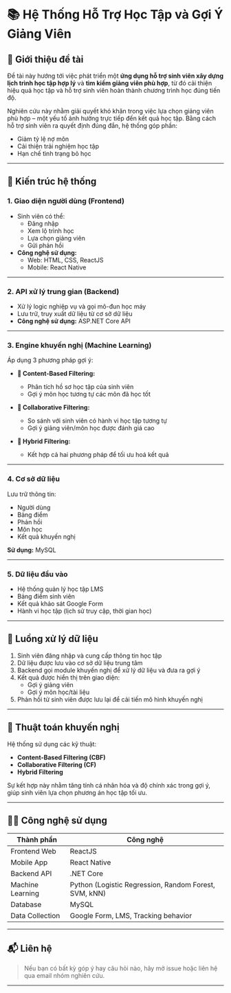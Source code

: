 # 📚 Hệ Thống Hỗ Trợ Học Tập và Gợi Ý Giảng Viên

## 🎯 Giới thiệu đề tài

Đề tài này hướng tới việc phát triển một **ứng dụng hỗ trợ sinh viên xây dựng lịch trình học tập hợp lý** và **tìm kiếm giảng viên phù hợp**, từ đó cải thiện hiệu quả học tập và hỗ trợ sinh viên hoàn thành chương trình học đúng tiến độ.

Nghiên cứu này nhằm giải quyết khó khăn trong việc lựa chọn giảng viên phù hợp – một yếu tố ảnh hưởng trực tiếp đến kết quả học tập. Bằng cách hỗ trợ sinh viên ra quyết định đúng đắn, hệ thống góp phần:
- Giảm tỷ lệ nợ môn
- Cải thiện trải nghiệm học tập
- Hạn chế tình trạng bỏ học

---

## 🧩 Kiến trúc hệ thống

### 1. Giao diện người dùng (Frontend)
- Sinh viên có thể:
  - Đăng nhập
  - Xem lộ trình học
  - Lựa chọn giảng viên
  - Gửi phản hồi
- **Công nghệ sử dụng:**
  - Web: HTML, CSS, ReactJS
  - Mobile: React Native

---

### 2. API xử lý trung gian (Backend)
- Xử lý logic nghiệp vụ và gọi mô-đun học máy
- Lưu trữ, truy xuất dữ liệu từ cơ sở dữ liệu
- **Công nghệ sử dụng:** ASP.NET Core API
---

### 3. Engine khuyến nghị (Machine Learning)
Áp dụng 3 phương pháp gợi ý:

- **📌 Content-Based Filtering:**
  - Phân tích hồ sơ học tập của sinh viên
  - Gợi ý môn học tương tự các môn đã học tốt

- **📌 Collaborative Filtering:**
  - So sánh với sinh viên có hành vi học tập tương tự
  - Gợi ý giảng viên/môn học được đánh giá cao

- **📌 Hybrid Filtering:**
  - Kết hợp cả hai phương pháp để tối ưu hoá kết quả

---

### 4. Cơ sở dữ liệu
Lưu trữ thông tin:
- Người dùng
- Bảng điểm
- Phản hồi
- Môn học
- Kết quả khuyến nghị

**Sử dụng:** MySQL

---

### 5. Dữ liệu đầu vào
- Hệ thống quản lý học tập LMS
- Bảng điểm sinh viên
- Kết quả khảo sát Google Form
- Hành vi học tập (lịch sử truy cập, thời gian học)

---

## 🔄 Luồng xử lý dữ liệu

1. Sinh viên đăng nhập và cung cấp thông tin học tập
2. Dữ liệu được lưu vào cơ sở dữ liệu trung tâm
3. Backend gọi module khuyến nghị để xử lý dữ liệu và đưa ra gợi ý
4. Kết quả được hiển thị trên giao diện:
   - Gợi ý giảng viên
   - Gợi ý môn học/tài liệu
5. Phản hồi từ sinh viên được lưu lại để cải tiến mô hình khuyến nghị

---

## 🧠 Thuật toán khuyến nghị

Hệ thống sử dụng các kỹ thuật:
- **Content-Based Filtering (CBF)**
- **Collaborative Filtering (CF)**
- **Hybrid Filtering**

Sự kết hợp này nhằm tăng tính cá nhân hóa và độ chính xác trong gợi ý, giúp sinh viên lựa chọn phương án học tập tối ưu.

---

## 👨‍💻 Công nghệ sử dụng

| Thành phần | Công nghệ |
|------------|-----------|
| Frontend Web | ReactJS |
| Mobile App | React Native |
| Backend API | .NET Core |
| Machine Learning | Python (Logistic Regression, Random Forest, SVM, kNN) |
| Database | MySQL |
| Data Collection | Google Form, LMS, Tracking behavior |

---

## 📬 Liên hệ

> Nếu bạn có bất kỳ góp ý hay câu hỏi nào, hãy mở issue hoặc liên hệ qua email nhóm nghiên cứu.

---

